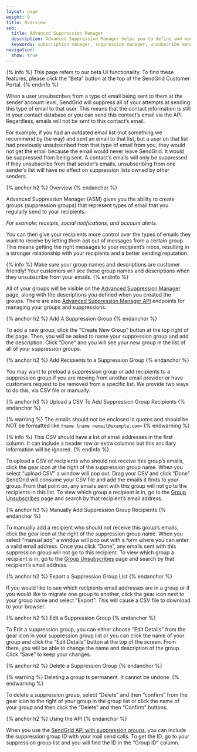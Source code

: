 ```yaml
---
layout: page
weight: 0
title: Overview
seo:
  title: Advanced Suppression Manager
  description: Advanced Suppression Manager helps you to define and manage suppression groups to keep you out of the spam folder. 
  keywords: subscription manager, suppression manager, unsubscribe manager
navigation:
  show: true
---
```


{% info %}
This page refers to our beta UI functionality. To find these features, please click the “Beta” button at the top of the SendGrid Customer Portal.
{% endinfo %}

When a user unsubscribes from a type of email being sent to them at the sender account level, SendGrid will suppress all of your attempts at sending this type of email to that user. This means that the contact information is still in your contact database or you can send this contact’s email via the API. Regardless, emails will not be sent to this contact’s email.

For example, if you had an outdated email list (not something we recommend by the way) and sent an email to that list, but a user on that list had previously unsubscribed from that type of email from you, they would not get the email because the email would never leave SendGrid. It would be suppressed from being sent. A contact’s emails will only be suppressed if they unsubscribe from that sender’s emails, unsubscribing from one sender’s list will have no effect on suppression lists owned by other senders. 

{% anchor h2 %}
Overview
{% endanchor %}

Advanced Suppression Manager (ASM) gives you the ability to create groups (suppression groups) that represent types of email that you regularly send to your recipients. 

*For example: receipts, social notifications, and account alerts.* 

You can then give your recipients more control over the types of emails they want to receive by letting them opt out of messages from a certain group. This means getting the right messages to your recipient’s inbox, resulting in a stronger relationship with your recipients and a better sending reputation.

{% info %}
Make sure your group names and descriptions are customer friendly! Your customers will see these group names and descriptions when they unsubscribe from your emails. 
{% endinfo %}

All of your groups will be visible on the [Advanced Suppression Manager](https://sendgrid.com/beta/suppressions/advanced_suppression_manager) page, along with the descriptions you defined when you created the groups.  There are also [Advanced Suppression Manager API]({{root_url}}/API_Reference/Web_API_v3/Advanced_Suppression_Manager/index.html) endpoints for managing your groups and suppressions.

{% anchor h2 %}
Add A Suppression Group
{% endanchor %}

To add a new group, click the “Create New Group” button at the top right of the page. Then, you will be asked to name your suppression group and add the description. Click “Done” and you will see your new group in the list of all of your suppression groups.

{% anchor h2 %}
Add Recipients to a Suppression Group
{% endanchor %}

You may want to preload a suppression group or add recipients to a suppression group if you are moving from another email provider or have customers request to be removed from a specific list. We provide two ways to do this, via CSV file or manually.

{% anchor h3 %}
Upload a CSV To Add Suppression Group Recipients
{% endanchor %}

{% warning %}
The emails should not be enclosed in quotes and should be NOT be formatted like `fname lname <email@example.com>`
{% endwarning %}

{% info %}
This CSV should have a list of email addresses in the first column. It can include a header row or extra columns but this ancillary information will be ignored.
{% endinfo %}

To upload a CSV of recipients who should not receive this group’s emails, click the gear icon at the right of the suppression group name. When you select “upload CSV” a window will pop out. Drag your CSV and click “Done”. SendGrid will consume your CSV file and add the emails it finds to your group. From that point on, any emails sent with this group will not go to the recipients in this list. To view which group a recipient is in, go to the [Group Unsubscribes](https://sendgrid.com/beta/suppressions/group_unsubscribes) page and search by that recipient’s email address.

{% anchor h3 %}
Manually Add Suppression Group Recipients
{% endanchor %}

To manually add a recipient who should not receive this group’s emails, click the gear icon at the right of the suppression group name. When you select “manual add” a window will pop out with a form where you can enter a valid email address. Once you click “Done”, any emails sent with this suppression group will not go to this recipient.  To view which group a recipient is in, go to the [Group Unsubscribes](https://sendgrid.com/beta/suppressions/group_unsubscribes) page and search by that recipient’s email address.

{% anchor h2 %}
Export a Suppression Group List
{% endanchor %}

If you would like to see which recipients email addresses are in a group or if you would like to migrate one group to another, click the gear icon next to your group name and select “Export”. This will cause a CSV file to download to your browser.

{% anchor h2 %}
Edit a Suppression Group
{% endanchor %}

To Edit a suppression group, you can either choose “Edit Details” from the gear icon in your suppression group list or you can click the name of your group and click the “Edit Details” button at the top of the screen. From there, you will be able to change the name and description of the group. Click “Save” to keep your changes.

{% anchor h2 %}
Delete a Suppression Group
{% endanchor %}

{% warning %}
Deleting a group is permanent. It cannot be undone.
{% endwarning %}

To delete a suppression group, select “Delete” and then “confirm” from the gear icon to the right of your group in the group list or click the name of your group and then click the “Delete” and then “Confirm” buttons.

{% anchor h2 %}
Using the API
{% endanchor %}

When you use the [SendGrid API with suppression groups]({{root_url}}/API_Reference/Web_API_v3/Advanced_Suppression_Manager/index.html), you can include the suppression group ID with your mail send calls. To get the ID, go to your suppression group list and you will find the ID in the “Group ID” column. 
